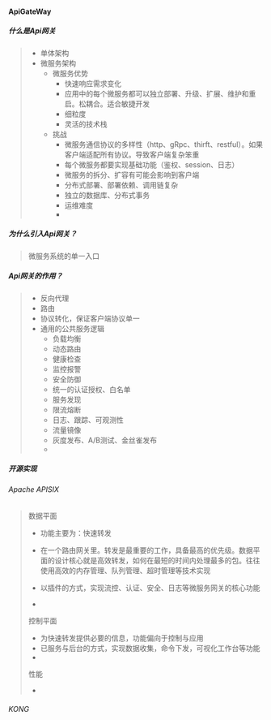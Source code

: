 #### ApiGateWay

##### 什么是Api网关

> - 单体架构
> - 微服务架构
>   - 微服务优势
>     - 快速响应需求变化
>     - 应用中的每个微服务都可以独立部署、升级、扩展、维护和重启。松耦合。适合敏捷开发
>     - 细粒度
>     - 灵活的技术栈
>   - 挑战
>     - 微服务通信协议的多样性（http、gRpc、thirft、restful）。如果客户端适配所有协议。导致客户端复杂笨重
>     - 每个微服务都要实现基础功能（鉴权、session、日志）
>     - 微服务的拆分、扩容有可能会影响到客户端
>     - 分布式部署、部署依赖、调用链复杂
>     - 独立的数据库、分布式事务
>     - 运维难度
>     - 

##### 为什么引入Api网关？

> 微服务系统的单一入口
>
> 

##### Api网关的作用？

> - 反向代理
> - 路由
> - 协议转化，保证客户端协议单一
> - 通用的公共服务逻辑
>   - 负载均衡
>   - 动态路由
>   - 健康检查
>   - 监控报警
>   - 安全防御
>   - 统一的认证授权、白名单
>   - 服务发现
>   - 限流熔断
>   - 日志、跟踪、可观测性
>   - 流量镜像
>   - 灰度发布、A/B测试、金丝雀发布
>   - 

##### 开源实现

###### Apache APISIX

> 数据平面
>
> - 功能主要为：快速转发
>
> - 在一个路由网关里。转发是最重要的工作，具备最高的优先级。数据平面的设计核心就是高效转发，如何在最短的时间内处理最多的包。往往使用高效的内存管理、队列管理、超时管理等技术实现
> - 以插件的方式，实现流控、认证、安全、日志等微服务网关的核心功能
> - 
>
> 控制平面
>
> - 为快速转发提供必要的信息，功能偏向于控制与应用
> - 已服务与后台的方式，实现数据收集，命令下发，可视化工作台等功能
> - 
>
> 性能
>
> - 

###### KONG

